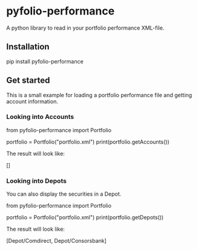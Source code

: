 # pyfolio-performance
A python library to read in your portfolio performance XML-file.


## Installation


pip install pyfolio-performance 


## Get started

This is a small example for loading a portfolio performance file and getting account information.

### Looking into Accounts


from pyfolio-performance import Portfolio

portfolio = Portfolio("portfolio.xml")
print(portfolio.getAccounts())


The result will look like:

[]



### Looking into Depots

You can also display the securities in a Depot.


from pyfolio-performance import Portfolio

portfolio = Portfolio("portfolio.xml")
print(portfolio.getDepots())


The result will look like:

[Depot/Comdirect, Depot/Consorsbank]
